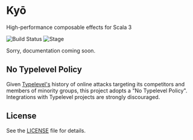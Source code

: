 # Kyō 
High-performance composable effects for Scala 3

![Build Status](https://github.com/fwbrasil/kyo/workflows/CI/badge.svg)
![Stage](https://img.shields.io/badge/Project%20Stage-Experimental-yellow.svg)


Sorry, documentation coming soon.


No Typelevel Policy
-------------------

Given [Typelevel's](https://typelevel.org/) history of online attacks targeting its competitors and members of minority groups, this project adopts a "No Typelevel Policy". Integrations with Typelevel projects are strongly discouraged.

License
-------

See the [LICENSE](https://github.com/fwbrasil/kyo/blob/master/LICENSE.txt) file for details.

